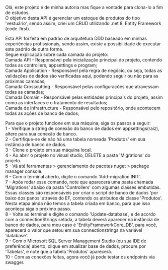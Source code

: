 Olá, este projeto é de minha autoria mas fique a vontade para clona-lo a fim de estudos.  
O objetivo desta API é gerenciar um estoque de produtos do tipo 'vestuário', 
sendo assim, criei um CRUD utilizando .net 8, Entity Framework (code-first).  

Esta API foi feita em padrão de arquitetura DDD baseado em minhas experiências profissionais, sendo assim, existe a possibilidade de executar este padrão de outra forma.  
Segue explicação sobre cada camada do projeto:  
Camada API - Responsável pela inicialização principal do projeto, contendo todas as controllers, appsettings e program;  
Camada Application - Responsável pela regra de negócio, ou seja, todas as validações de dados são verificadas aqui, podendo seguir ou não para as próximas camadas;  
Camada Crosscutting - Responsável pelas configurações que atravessam todas as camadas;  
Camada Domain - Responsável pelas entidades principais do projeto, assim como as interfaces e o tratamento de resultados;  
Camada de infrastructure - Responsável pelo repositório, onde acontecem todas as ações de banco de dados;    

Para que o projeto funcione em sua máquina, siga os passos a seguir:  
1 - Verifique a string de conexão do banco de dados em appsettings(raiz), altere para sua conexão de banco.  
2 - Certifique-se de não há uma tabela nomeada 'Produtos' em sua instância de banco de dados.  
3 - Clone o projeto em sua máquina local.  
4 - Ao abrir o projeto no visual studio, DELETE a pasta 'Migrations' do projeto.  
5 - Vá até ferramentas > gerenciamento de pacotes nuget > package manager console.  
6 - Com o terminal aberto, digite o comando 'Add-migration INIT'.  
7 - Após rodar esse comando, note que aparecerá uma pasta chamada 'Migrations' abaixo da pasta 'Controllers' com algumas classes embutidas.   
Essas classes são responsáveis por criar o script de banco de dados 'por baixo dos panos' através do EF, contendo os atributos da classe 'Produtos'.  
Nesta etapa ainda não temos a tabela criada em banco, para que isso aconteça siga o próximo passo.  
8 - Volte ao terminal e digite o comando 'Update-database', e de acordo com a connectionStrings setada,
a tabela deverá aparecer na instância de banco de dados, para meu caso é 'EntityFrameworkCore_DB',
para você, aparecerá o valor que setou em sua connectionstrings na variável 'database'.  
9 - Com o Microsoft SQL Server Management Studio (ou sua IDE de preferência) aberto, 
clique em atualizar base de dados, procure por 'Tabelas', e note que a tabela 'Produtos' aparecerá.  
10 - Com as conexões feitas, agora você já pode testar os endpoints via swagger.  
